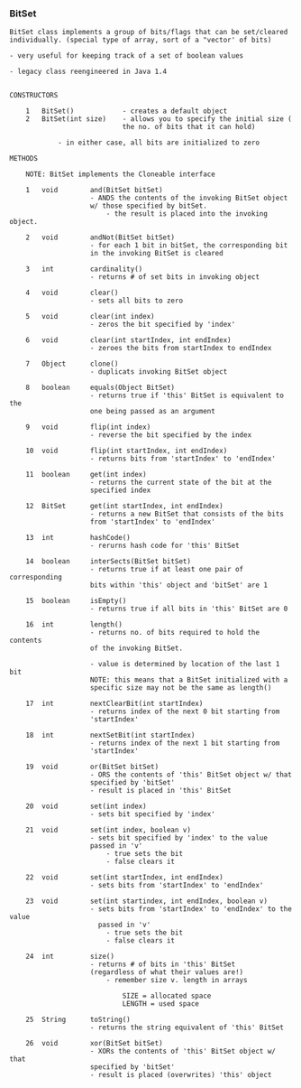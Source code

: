 ### BitSet

    BitSet class implements a group of bits/flags that can be set/cleared 
    individually. (special type of array, sort of a "vector' of bits)
    
    - very useful for keeping track of a set of boolean values
    
    - legacy class reengineered in Java 1.4
    
    
    CONSTRUCTORS
        
        1   BitSet()            - creates a default object
        2   BitSet(int size)    - allows you to specify the initial size (
                                the no. of bits that it can hold) 
                                
                - in either case, all bits are initialized to zero
                
    METHODS
    
        NOTE: BitSet implements the Cloneable interface
        
        1   void        and(BitSet bitSet)
                        - ANDS the contents of the invoking BitSet object
                        w/ those specified by bitSet. 
                            - the result is placed into the invoking object. 
                            
        2   void        andNot(BitSet bitSet) 
                        - for each 1 bit in bitSet, the corresponding bit 
                        in the invoking BitSet is cleared
                        
        3   int         cardinality()
                        - returns # of set bits in invoking object
                        
        4   void        clear()
                        - sets all bits to zero
                        
        5   void        clear(int index)
                        - zeros the bit specified by 'index'
                        
        6   void        clear(int startIndex, int endIndex)
                        - zeroes the bits from startIndex to endIndex
                        
        7   Object      clone()
                        - duplicats invoking BitSet object
                        
        8   boolean     equals(Object BitSet) 
                        - returns true if 'this' BitSet is equivalent to the
                        one being passed as an argument
                        
        9   void        flip(int index)
                        - reverse the bit specified by the index
                        
        10  void        flip(int startIndex, int endIndex) 
                        - returns bits from 'startIndex' to 'endIndex'
                        
        11  boolean     get(int index) 
                        - returns the current state of the bit at the 
                        specified index
                        
        12  BitSet      get(int startIndex, int endIndex) 
                        - returns a new BitSet that consists of the bits
                        from 'startIndex' to 'endIndex'
                        
        13  int         hashCode()
                        - rerurns hash code for 'this' BitSet
                        
        14  boolean     interSects(BitSet bitSet)
                        - returns true if at least one pair of corresponding
                        bits within 'this' object and 'bitSet' are 1
                        
        15  boolean     isEmpty()
                        - returns true if all bits in 'this' BitSet are 0
                        
        16  int         length()
                        - returns no. of bits required to hold the contents
                        of the invoking BitSet. 
                        
                        - value is determined by location of the last 1 bit
                        NOTE: this means that a BitSet initialized with a 
                        specific size may not be the same as length()
                        
        17  int         nextClearBit(int startIndex)
                        - returns index of the next 0 bit starting from 
                        'startIndex'
                        
        18  int         nextSetBit(int startIndex)
                        - returns index of the next 1 bit starting from
                        'startIndex'
                        
        19  void        or(BitSet bitSet) 
                        - ORS the contents of 'this' BitSet object w/ that
                        specified by 'bitSet'
                        - result is placed in 'this' BitSet
                        
        20  void        set(int index) 
                        - sets bit specified by 'index'
                        
        21  void        set(int index, boolean v) 
                        - sets bit specified by 'index' to the value 
                        passed in 'v'
                            - true sets the bit
                            - false clears it
                            
        22  void        set(int startIndex, int endIndex) 
                        - sets bits from 'startIndex' to 'endIndex'
                        
        23  void        set(int startindex, int endIndex, boolean v)
                        - sets bits from 'startIndex' to 'endIndex' to the value 
                          passed in 'v'
                            - true sets the bit
                            - false clears it      
                            
        24  int         size()
                        - returns # of bits in 'this' BitSet 
                        (regardless of what their values are!) 
                            - remember size v. length in arrays 
                            
                                SIZE = allocated space
                                LENGTH = used space
                                
        25  String      toString()
                        - returns the string equivalent of 'this' BitSet
                        
        26  void        xor(BitSet bitSet) 
                        - XORs the contents of 'this' BitSet object w/ that 
                        specified by 'bitSet'
                        - result is placed (overwrites) 'this' object            
                                                                                                
                     
                 
                                         

            
       
